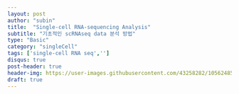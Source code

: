 ```yaml
---
layout: post
author: "subin"
title:  "Single-cell RNA-sequencing Analysis"
subtitle: "기초적인 scRNAseq data 분석 방법"
type: "Basic"
category: "singleCell"
tags: ['single-cell RNA seq','']
disqus: true
post-header: true
header-img: https://user-images.githubusercontent.com/43258282/105624857-2f69ba80-5e68-11eb-83ee-14a55783cb6d.jpg
draft: true
---
```

